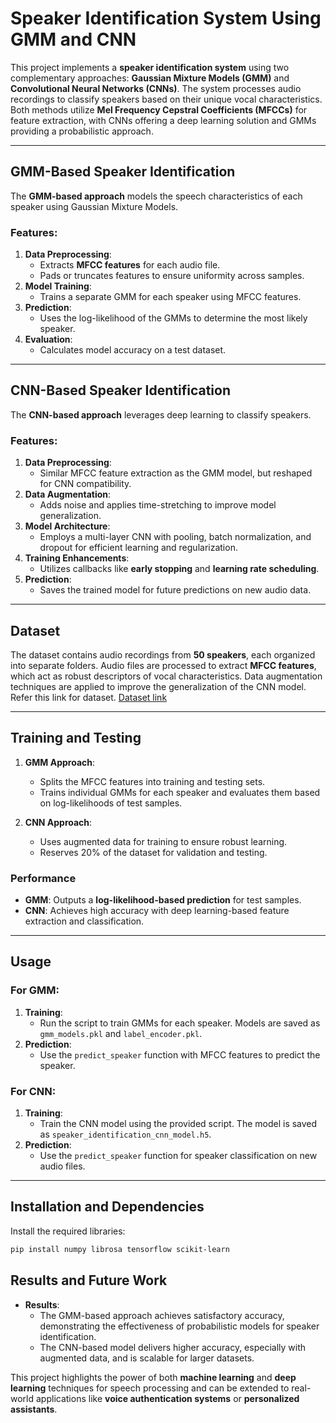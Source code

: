 # Speaker Identification System Using GMM and CNN

This project implements a **speaker identification system** using two complementary approaches: **Gaussian Mixture Models (GMM)** and **Convolutional Neural Networks (CNNs)**. The system processes audio recordings to classify speakers based on their unique vocal characteristics. Both methods utilize **Mel Frequency Cepstral Coefficients (MFCCs)** for feature extraction, with CNNs offering a deep learning solution and GMMs providing a probabilistic approach.  

---

## GMM-Based Speaker Identification

The **GMM-based approach** models the speech characteristics of each speaker using Gaussian Mixture Models.  
### Features:
1. **Data Preprocessing**:  
   - Extracts **MFCC features** for each audio file.  
   - Pads or truncates features to ensure uniformity across samples.  
2. **Model Training**:  
   - Trains a separate GMM for each speaker using MFCC features.  
3. **Prediction**:  
   - Uses the log-likelihood of the GMMs to determine the most likely speaker.  
4. **Evaluation**:  
   - Calculates model accuracy on a test dataset.

---

## CNN-Based Speaker Identification

The **CNN-based approach** leverages deep learning to classify speakers.  
### Features:
1. **Data Preprocessing**:  
   - Similar MFCC feature extraction as the GMM model, but reshaped for CNN compatibility.  
2. **Data Augmentation**:  
   - Adds noise and applies time-stretching to improve model generalization.  
3. **Model Architecture**:  
   - Employs a multi-layer CNN with pooling, batch normalization, and dropout for efficient learning and regularization.  
4. **Training Enhancements**:  
   - Utilizes callbacks like **early stopping** and **learning rate scheduling**.  
5. **Prediction**:  
   - Saves the trained model for future predictions on new audio data.

---

## Dataset

The dataset contains audio recordings from **50 speakers**, each organized into separate folders. Audio files are processed to extract **MFCC features**, which act as robust descriptors of vocal characteristics. Data augmentation techniques are applied to improve the generalization of the CNN model. Refer this link for dataset. [Dataset link](https://drive.google.com/drive/folders/1qb_NCloA8p7r7IgXBMji--6HELPwLL1J?usp=drive_link)

---

## Training and Testing

1. **GMM Approach**:  
   - Splits the MFCC features into training and testing sets.  
   - Trains individual GMMs for each speaker and evaluates them based on log-likelihoods of test samples.  

2. **CNN Approach**:  
   - Uses augmented data for training to ensure robust learning.  
   - Reserves 20% of the dataset for validation and testing.  

### Performance
- **GMM**: Outputs a **log-likelihood-based prediction** for test samples.  
- **CNN**: Achieves high accuracy with deep learning-based feature extraction and classification.  

---

## Usage

### For GMM:
1. **Training**:
   - Run the script to train GMMs for each speaker. Models are saved as `gmm_models.pkl` and `label_encoder.pkl`.  
2. **Prediction**:
   - Use the `predict_speaker` function with MFCC features to predict the speaker.  

### For CNN:
1. **Training**:
   - Train the CNN model using the provided script. The model is saved as `speaker_identification_cnn_model.h5`.
2. **Prediction**:
   - Use the `predict_speaker` function for speaker classification on new audio files.  

---

## Installation and Dependencies

Install the required libraries:

```bash
pip install numpy librosa tensorflow scikit-learn
```



## Results and Future Work

- **Results**:  
  - The GMM-based approach achieves satisfactory accuracy, demonstrating the effectiveness of probabilistic models for speaker identification.  
  - The CNN-based model delivers higher accuracy, especially with augmented data, and is scalable for larger datasets.  

This project highlights the power of both **machine learning** and **deep learning** techniques for speech processing and can be extended to real-world applications like **voice authentication systems** or **personalized assistants**.
